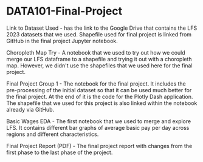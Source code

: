 # DATA101-Final-Project

Link to Dataset Used - has the link to the Google Drive that contains the LFS 2023 datasets that we used. Shapefile used for final project is linked from GitHub in the final project Jupyter notebook.

Choropleth Map Try - A notebook that we used to try out how we could merge our LFS dataframe to a shapefile and trying it out with a choropleth map. However, we didn't use the shapefiles that we used here for the final project. 

Final Project Group 1 - The notebook for the final project. It includes the pre-processing of the initial dataset so that it can be used much better for the final project. At the end of it is the code for the Plotly Dash application. The shapefile that we used for this project is also linked within the notebook already via GitHub.

Basic Wages EDA - The first notebook that we used to merge and explore LFS. It contains different bar graphs of average basic pay per day across regions and different characteristics.

Final Project Report (PDF) -  The final project report with changes from the first phase to the last phase of the project.
